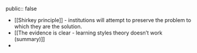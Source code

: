 public:: false

- [[Shirkey principle]] - institutions will attempt to preserve the problem to which they are the solution.
- [[The evidence is clear - learning styles theory doesn’t work (summary)]]
-